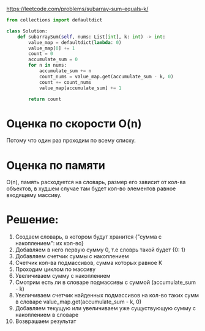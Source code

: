https://leetcode.com/problems/subarray-sum-equals-k/

```python
from collections import defaultdict

class Solution:
    def subarraySum(self, nums: List[int], k: int) -> int:
        value_map = defaultdict(lambda: 0)
        value_map[0] += 1
        count = 0
        accumulate_sum = 0
        for n in nums:
            accumulate_sum += n
            count_nums = value_map.get(accumulate_sum - k, 0)
            count += count_nums
            value_map[accumulate_sum] += 1

        return count
```
# Оценка по скорости O(n)
Потому что один раз проходим по всему списку.

# Оценка по памяти
O(n), память расходуется на словарь, размер его зависит от кол-ва объектов, 
в худшем случае там будет кол-во элементов равное входящему массиву.

# Решение:
1. Создаем словарь, в котором будут хранится {"сумма с накоплением": их кол-во}
2. Добавляем в него первую сумму 0, т.е словрь такой будет {0: 1}
3. Добавляем счетчик суммы с накоплением
4. Счетчик кол-ва подмассивов, сумма которых равное К
5. Проходим циклом по массиву
6. Увеличиваем сумму с накоплением
7. Смотрим есть ли в словаре подмассивы с суммой (accumulate_sum - k)
8. Увеличиваем счетчик найденных подмассивов на кол-во таких сумм в словаре 
   value_map.get(accumulate_sum - k, 0)
9. Добавляем текущую или увеличиваем уже сущуствующую сумму с накоплением в словаре
10. Возврашаем результат
